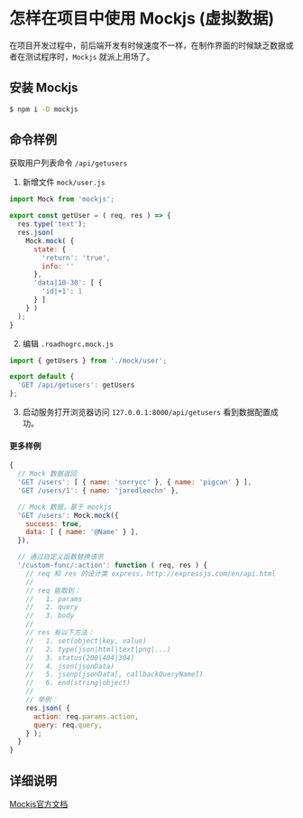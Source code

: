 # 怎样在项目中使用 Mockjs (虚拟数据)

在项目开发过程中，前后端开发有时候速度不一样，在制作界面的时候缺乏数据或者在测试程序时，`Mockjs` 就派上用场了。

## 安装 Mockjs

```bash
$ npm i -D mockjs
```

## 命令样例

获取用户列表命令 `/api/getusers`

1. 新增文件 `mock/user.js`

  ```js
  import Mock from 'mockjs';

  export const getUser = ( req, res ) => {
    res.type('text');
    res.json(
      Mock.mock( {
        state: {
          'return': 'true',
          info: ''
        },
        'data|10-30': [ {
          'id|+1': 1
        } ]
      } )
    );
  }
  ```

2. 编辑 `.roadhogrc.mock.js`

  ```js
  import { getUsers } from './mock/user';

  export default {
    'GET /api/getusers': getUsers
  };
  ```

3. 启动服务打开浏览器访问 `127.0.0.1:8000/api/getusers` 看到数据配置成功。

#### 更多样例

```js
{
  // Mock 数据返回
  'GET /users': [ { name: 'sorrycc' }, { name: 'pigcan' } ],
  'GET /users/1': { name: 'jaredleechn' },

  // Mock 数据，基于 mockjs
  'GET /users': Mock.mock({
    success: true,
    data: [ { name: '@Name' } ],
  }),

  // 通过自定义函数替换请求
  '/custom-func/:action': function ( req, res ) {
    // req 和 res 的设计类 express，http://expressjs.com/en/api.html
    //
    // req 能取到：
    //   1. params
    //   2. query
    //   3. body
    //
    // res 有以下方法：
    //   1. set(object|key, value)
    //   2. type(json|html|text|png|...)
    //   3. status(200|404|304)
    //   4. json(jsonData)
    //   5. jsonp(jsonData[, callbackQueryName])
    //   6. end(string|object)
    //
    // 举例：
    res.json( {
      action: req.params.action,
      query: req.query,
    } );
  }
}
```

## 详细说明

[Mockjs官方文档](https://github.com/nuysoft/Mock/wiki)


